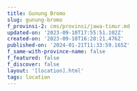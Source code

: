 ```yaml
---
title: Gunung Bromo
slug: gunung-bromo
f_provinsi-2: cms/provinsi/jawa-timur.md
updated-on: '2023-09-10T17:55:51.102Z'
created-on: '2023-09-10T16:28:21.476Z'
published-on: '2024-01-21T11:33:59.165Z'
f_same-with-province-name: false
f_featured: false
f_discover: false
layout: '[location].html'
tags: location
---
```



